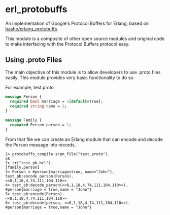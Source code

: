 # erl_protobuffs
An implementation of Google's Protocol Buffers for Erlang, based on [basho/erlang_protobuffs](https://github.com/basho/erlang_protobuffs).

This module is a composite of other open source modules and original code to make interfacing with the Protocol Buffers protocol easy.

## Using .proto Files
The main objective of this module is to allow developers to use .proto files easily. This module provides very basic functionality to do so.

For example, test.proto
```proto
message Person {  
  required bool marriage = 1[default=true];  
  required string name = 2;  
}  
  
message Family {  
  repeated Person person = 1;  
}  
```
From that file we can create an Erlang module that can encode and decode the Person message into records.
```plain
1> protobuffs_compile:scan_file("test.proto").
ok
2> rr("test_pb.hrl").
[family,person]
3> Person = #person{marriage=true, name="John"}, test_pb:encode_person(Person).
<<8,1,18,4,74,111,104,110>>
4> test_pb:decode_person(<<8,1,18,4,74,111,104,110>>).
#person{marriage = true,name = "John"}
5> test_pb:encode(Person).
<<8,1,18,4,74,111,104,110>>
6> test_pb:decode(person, <<8,1,18,4,74,111,104,110>>).
#person{marriage = true,name = "John"}
```

